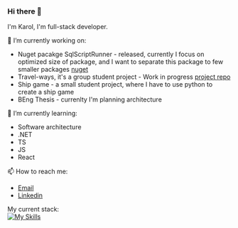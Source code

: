 ### Hi there 👋

I'm Karol, I'm full-stack developer. 

🔭 I’m currently working on:
  * Nuget pacakge SqlScriptRunner - released, currently I focus on optimized size of package, and I want to separate this package to few smaller packages [nuget](https://www.nuget.org/packages/SqlScriptRunner)
  * Travel-ways, it's a group student project - Work in progress [project repo](https://github.com/TravelerWays/TravelWaysApi)
  * Ship game - a small student project, where I have to use python to create a ship game
  * BEng Thesis - currenlty I'm planning architecture
  
🌱 I’m currently learning: 
  * Software architecture
  * .NET
  * TS
  * JS
  * React
   
📫 How to reach me:
  * [Email](mailto:kazmierczakkarol1999@gmail.com)
  * [Linkedin](https://www.linkedin.com/in/karol-ka%C5%BAmierczak-2798141a5/)

My current stack: \
[![My Skills](https://skillicons.dev/icons?i=dotnet,cs,js,ts,react,azure,git,mysql,postgres,vite&perline=12)](https://skillicons.dev)
